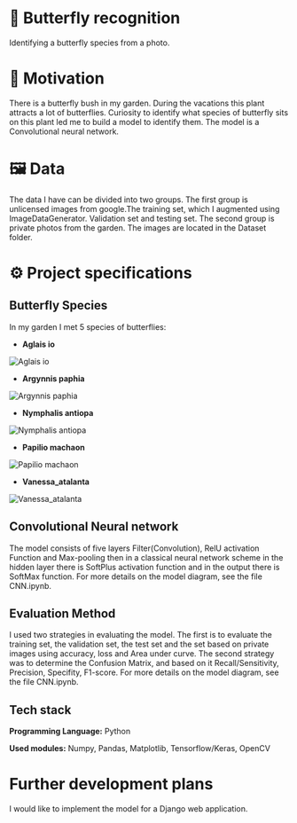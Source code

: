 # 🦋 Butterfly recognition 
Identifying a butterfly species from a photo.

# 🌿 Motivation
There is a butterfly bush in my garden. 
During the vacations this plant attracts a lot of butterflies. 
Curiosity to identify what species of butterfly sits on this plant led me to build a model to identify them.
The model is a Convolutional neural network.
# 🖼️ Data
The data I have can be divided into two groups. 
The first group is unlicensed images from google.The training set, 
which I augmented using ImageDataGenerator. 
Validation set and testing set. 
The second group is private photos from the garden.
The images are located in the Dataset folder.
# ⚙️ Project specifications
## Butterfly Species
In my garden I met 5 species of butterflies:

* **Aglais io**

![Aglais io](https://github.com/Czarstoon/Identifying-butterflies-/blob/main/Dataset/Train/Aglais_io_1.jpg)
* **Argynnis paphia**   

![Argynnis paphia](https://github.com/Czarstoon/Identifying-butterflies-/blob/main/Dataset/Train/Argynnis_paphia_1.jpg)
* **Nymphalis antiopa**

![Nymphalis antiopa](https://github.com/Czarstoon/Identifying-butterflies-/blob/main/Dataset/Train/Nymphalis_antiopa_1.jpg)
* **Papilio machaon**

![Papilio machaon](https://github.com/Czarstoon/Identifying-butterflies-/blob/main/Dataset/Train/Papilio_machaon_1.jpg)
* **Vanessa_atalanta**

![Vanessa_atalanta](https://github.com/Czarstoon/Identifying-butterflies-/blob/main/Dataset/Train/Vanessa_atalanta_1.jpg)
## Convolutional Neural network
The model consists of five layers Filter(Convolution), 
RelU activation Function and Max-pooling then in a classical neural network scheme in the hidden 
layer there is SoftPlus activation function and in the output there is SoftMax function.
For more details on the model diagram, see the file CNN.ipynb.
## Evaluation Method
I used two strategies in evaluating the model. 
The first is to evaluate the training set, the validation set, 
the test set and the set based on private images using accuracy, 
loss and Area under curve. The second strategy was to determine 
the Confusion Matrix, and based on it Recall/Sensitivity, 
Precision, Specifity, F1-score.
For more details on the model diagram, see the file CNN.ipynb.
## Tech stack
**Programming Language:** Python

**Used modules:** Numpy, Pandas, Matplotlib, Tensorflow/Keras, OpenCV
# Further development plans
I would like to implement the model for a Django web application.
